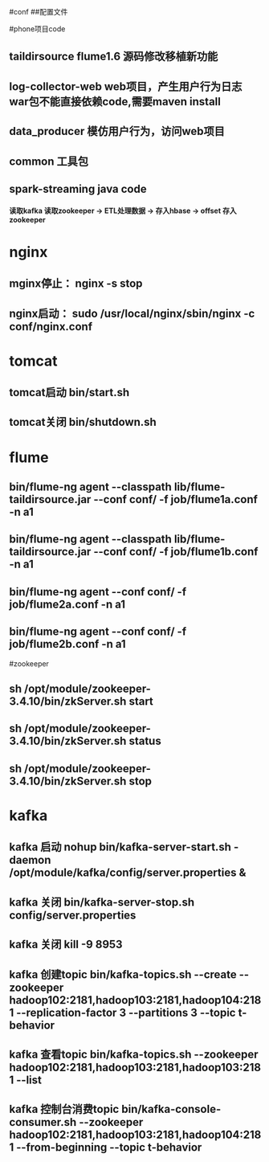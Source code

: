 
#conf 
##配置文件

#phone项目code
## taildirsource flume1.6 源码修改移植新功能
## log-collector-web web项目，产生用户行为日志 war包不能直接依赖code,需要maven install
## data_producer 模仿用户行为，访问web项目
## common 工具包
## spark-streaming java code
   #### 读取kafka 读取zookeeper -> ETL处理数据 -> 存入hbase -> offset 存入zookeeper

# nginx
## mginx停止： nginx -s stop
## nginx启动： sudo /usr/local/nginx/sbin/nginx -c conf/nginx.conf

# tomcat
## tomcat启动 bin/start.sh
## tomcat关闭 bin/shutdown.sh

# flume
## bin/flume-ng agent --classpath lib/flume-taildirsource.jar --conf conf/ -f job/flume1a.conf -n a1
## bin/flume-ng agent --classpath lib/flume-taildirsource.jar --conf conf/ -f job/flume1b.conf -n a1
## bin/flume-ng agent --conf conf/ -f job/flume2a.conf -n a1
## bin/flume-ng agent --conf conf/ -f job/flume2b.conf -n a1

#zookeeper
## sh /opt/module/zookeeper-3.4.10/bin/zkServer.sh start
## sh /opt/module/zookeeper-3.4.10/bin/zkServer.sh status
## sh /opt/module/zookeeper-3.4.10/bin/zkServer.sh stop

# kafka
## kafka 启动 nohup bin/kafka-server-start.sh -daemon /opt/module/kafka/config/server.properties &
## kafka 关闭 bin/kafka-server-stop.sh config/server.properties
## kafka 关闭 kill -9 8953
## kafka 创建topic bin/kafka-topics.sh --create --zookeeper hadoop102:2181,hadoop103:2181,hadoop104:2181 --replication-factor 3 --partitions 3 --topic t-behavior
## kafka 查看topic bin/kafka-topics.sh --zookeeper hadoop102:2181,hadoop103:2181,hadoop103:2181 --list
## kafka 控制台消费topic bin/kafka-console-consumer.sh --zookeeper hadoop102:2181,hadoop103:2181,hadoop104:2181 --from-beginning --topic t-behavior
